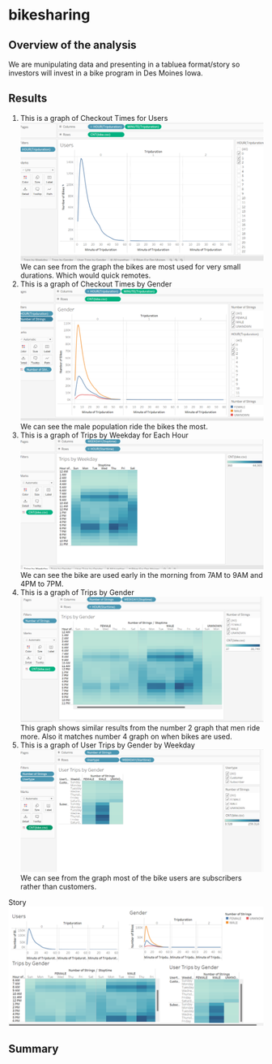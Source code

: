 # bikesharing
## Overview of the analysis
We are munipulating data and presenting in a tabluea format/story so investors will invest in a bike program in Des Moines Iowa.
## Results
1. This is a graph of Checkout Times for Users <br/>
![Pic1](Resources/Pic1.png)<br/>
We can see from the graph the bikes are most used for very small durations. Which would quick remotes. <br/>
2. This is a graph of Checkout Times by Gender <br/>
![Pic2](Resources/Pic2.png)<br/>
We can see the male population ride the bikes the most. <br/> 
3. This is a graph of Trips by Weekday for Each Hour <br/>
![Pic3](Resources/Pic3.png)<br/>
We can see the bike are used early in the morning from 7AM to 9AM and 4PM to 7PM. <br/>
4. This is a graph of Trips by Gender <br/>
![Pic4](Resources/Pic4.png)<br/>
This graph shows similar results from the number 2 graph that men ride more. Also it matches number 4 graph on when bikes are used. <br/>
5. This is a graph of User Trips by Gender by Weekday <br/>
![Pic5](Resources/Pic5.png)<br/>
We can see from the graph most of the bike users are subscribers rather than customers. 

Story <br/>
![storypic](Resources/storypic.png)<br/>

## Summary
